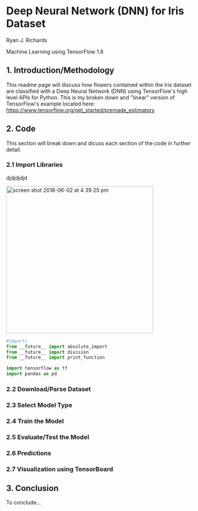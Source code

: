 # Deep Neural Network (DNN) for Iris Dataset

Ryan J. Richards

Machine Learning using TensorFlow 1.8

## 1. Introduction/Methodology

This readme page will discuss how flowers contained within the Iris dataset are classified with a Deep Neural Network (DNN) using TensorFlow's high level APIs for Python. This is my broken down and "linear" version of TensorFlow's example located here: https://www.tensorflow.org/get_started/premade_estimators

## 2. Code

This section will break down and dicuss each section of the code in further detail.

### 2.1 Import Libraries
 djdjdjdjd
 
 <img width="395" alt="screen shot 2018-06-02 at 4 39 25 pm" src="https://user-images.githubusercontent.com/23239868/40880708-c47eaa7a-6683-11e8-8acf-474125c26235.png">
 
 ```python
#imports
from __future__ import absolute_import
from __future__ import division
from __future__ import print_function

import tensorflow as tf
import pandas as pd
```


### 2.2 Download/Parse Dataset



### 2.3 Select Model Type




### 2.4 Train the Model




### 2.5 Evaluate/Test the Model



### 2.6 Predictions



### 2.7 Visualization using TensorBoard



## 3. Conclusion

To conclude...

